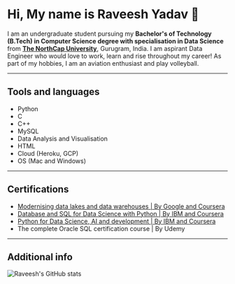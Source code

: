 # Hi, My name is Raveesh Yadav 👋

I am an undergraduate student pursuing my **Bachelor's of Technology (B.Tech) in Computer Science degree with specialisation in Data Science** from [**The NorthCap University**](https://www.ncuindia.edu), Gurugram, India. I am aspirant Data Engineer who would love to work, learn and rise throughout my career! As part of my hobbies, I am an aviation enthusiast and play volleyball.

___

## Tools and languages

- Python
- C
- C++
- MySQL
- Data Analysis and Visualisation
- HTML
- Cloud (Heroku, GCP)
- OS (Mac and Windows)

___

## Certifications

- [Modernising data lakes and data warehouses | By Google and Coursera](https://www.coursera.org/account/accomplishments/verify/9XW75JD28NKZ?utm_source=link&utm_medium=certificate&utm_content=cert_image&utm_campaign=sharing_cta&utm_product=course)
- [Database and SQL for Data Science with Python | By IBM and Coursera](https://www.coursera.org/account/accomplishments/verify/TW6R424JJ9UT?utm_source=link&utm_medium=certificate&utm_content=cert_image&utm_campaign=sharing_cta&utm_product=course)
- [Python for Data Science, AI and development | By IBM and Coursera](https://www.coursera.org/account/accomplishments/verify/PDA46N33TTCG?utm_source=email&utm_medium=certificate&utm_content=cert_image&utm_campaign=pdf_header_button&utm_product=course)
- The complete Oracle SQL certification course | By Udemy

___

## Additional info

![Raveesh's GitHub stats](https://github-readme-stats.vercel.app/api?username=Raveesh1505&show_icons=true&theme=dark)
